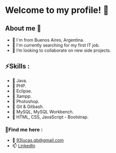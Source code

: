 <img src="https://media3.giphy.com/media/pOEbLRT4SwD35IELiQ/giphy.gif?cid=790b76112f517b9b6c6633c4c6d36ff8f8dc25605217fa4c&amp;rid=giphy.gif&amp;ct=g" alt="Coding Artificial Intelligence GIF by Matthew Butler" style="width: 900px; height: 300px; left: 0px; top: 0px; opacity: 0;">

# Welcome to my profile! 👋
 
## About me 👀
*  📍  I´m from Buenos Aires, Argentina.
* 💼 I'm currently searching for my first IT job.
* 👯 I’m looking to collaborate on new side projects.

## ⚡Skills :

* 📌 Java.
* 📌 PHP.
* 📌 Eclipse.
* 📌 Xampp.
* 📌 Photoshop.
* 📌 Git & Gitbash.
* 📌 MySQL, MySQL Workbench. 
* 📌 HTML, CSS, JavaScript - Bootstrap.

### 💬Find me here :

* 📧 93lucas.gb@gmail.com<br>
* 📫 [LinkedIn](https://www.linkedin.com/in/lucas-buela-6660b5197/) 

<!--
**LucasBuela/LucasBuela** is a ✨ _special_ ✨ repository because its `README.md` (this file) appears on your GitHub profile.

Here are some ideas to get you started:

- 🔭 I’m currently working on ...
- 🌱 I’m currently learning ...
- 👯 I’m looking to collaborate on new siide projects.
- 🤔 I’m looking for help with ...
- 💬 Ask me about ...
- 📫 How to reach me: ...
- 😄 Pronouns: ...
- ⚡ Fun fact: ...
-->

